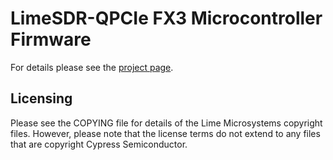 # LimeSDR-QPCIe FX3 Microcontroller Firmware

For details please see the [project
page](https://myriadrf.org/projects/component/limesdr-qpcie/).

## Licensing

Please see the COPYING file for details of the Lime Microsystems copyright
files. However, please note that the license terms do not extend to any files
that are copyright Cypress Semiconductor.
